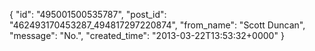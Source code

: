  {
   "id": "495001500535787",
   "post_id": "462493170453287_494817297220874",
   "from_name": "Scott Duncan",
   "message": "No.",
   "created_time": "2013-03-22T13:53:32+0000"
 }
